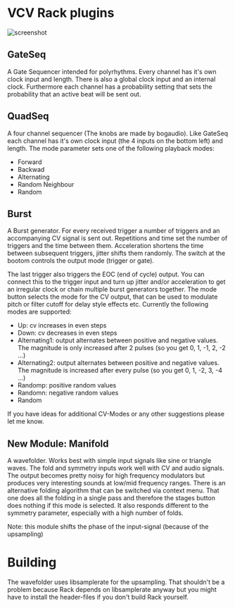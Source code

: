 # VCV Rack plugins

![screenshot](https://github.com/Aepelzen/AepelzensModules/blob/master/images/screenshot.png)

## GateSeq

A Gate Sequencer intended for polyrhythms. Every channel has it's own clock input and length. There is also a global clock input and an internal clock.
Furthermore each channel has a probability setting that sets the probability that an active beat will be sent out.

## QuadSeq

A four channel sequencer (The knobs are made by bogaudio). Like GateSeq each channel has it's own clock input (the 4 inputs on the bottom left) and length. The mode parameter sets one of the following playback modes:
* Forward
* Backwad
* Alternating
* Random Neighbour
* Random

## Burst

A Burst generator. For every received trigger a number of triggers and an accompanying CV signal is sent out.
Repetitions and time set the number of triggers and the time between them. Acceleration shortens the time between subsequent triggers, jitter shifts them randomly. The switch at the bootom controls the output mode (trigger or gate).

The last trigger also triggers the EOC (end of cycle) output. You can connect this to the trigger input and turn up jitter and/or acceleration to get an irregular clock or chain multiple burst generators together.
The mode button selects the mode for the CV output, that can be used to modulate pitch or filter cutoff for delay style effects etc. Currently the following modes are supported:
* Up: cv increases in even steps
* Down: cv decreases in even steps
* Alternating1: output alternates between positive and negative values. The magnitude is only increased after 2 pulses (so you get 0, 1, -1, 2, -2 ...)
* Alternating2: output alternates between positive and negative values. The magnitude is increased after every pulse (so you get 0, 1, -2, 3, -4 ...)
* Randomp: positive random values
* Randomn: negative  random values
* Random

If you have ideas for additional CV-Modes or any other suggestions please let me know.

## New Module: Manifold

A wavefolder. Works best with simple input signals like sine or triangle waves. The fold and symmetry inputs work well with CV and audio signals. The output becomes pretty noisy for high frequency modulators but produces very interesting sounds at low/mid frequency ranges. There is an alternative folding algorithm that can be switched via context menu. That one does all the folding in a single pass and therefore the stages button does nothing if this mode is selected. It also responds different to the symmetry parameter, especially with a high number of folds.

Note: this module shifts the phase of the input-signal (because of the upsampling)

# Building

The wavefolder uses libsamplerate for the upsampling. That shouldn't be a problem because Rack depends on libsamplerate anyway but you might have to install the header-files if you don't build Rack yourself.

